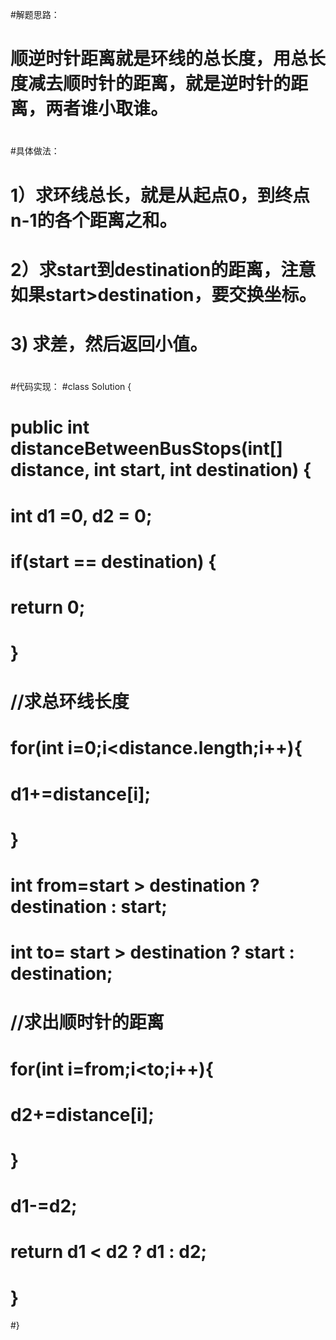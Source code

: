 #解题思路：
#
#   顺逆时针距离就是环线的总长度，用总长度减去顺时针的距离，就是逆时针的距离，两者谁小取谁。
#
#
#具体做法：
#    1）求环线总长，就是从起点0，到终点n-1的各个距离之和。
#    2）求start到destination的距离，注意如果start>destination，要交换坐标。
#    3) 求差，然后返回小值。
#    
#    
#代码实现：
#class Solution {
#    public int distanceBetweenBusStops(int[] distance, int start, int destination) {
#        int d1 =0, d2 = 0;
#        if(start == destination) {
#            return 0;
#        }
#
#        //求总环线长度
#       for(int i=0;i<distance.length;i++){
#            d1+=distance[i];
#        }
#        int from=start > destination ? destination : start;
#        int to= start > destination ? start : destination;
#
#        //求出顺时针的距离
#        for(int i=from;i<to;i++){
#            d2+=distance[i];
#        }
#        d1-=d2;
#        return d1 < d2 ? d1 : d2;
#    }
#}
